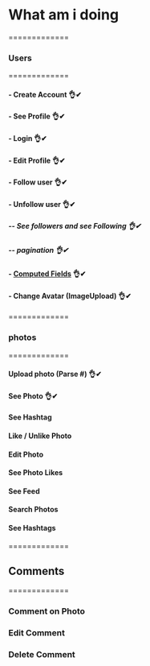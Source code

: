 # What am i doing

=============
###  Users
=============

#### - Create Account 👌✔
#### - See Profile 👌✔
#### - Login 👌✔
#### - Edit Profile 👌✔
#### - Follow user 👌✔
#### - Unfollow user 👌✔
##### -- See followers and see Following 👌✔
##### -- pagination 👌✔

#### - [Computed Fields](https://github.com/jhclass/instarclone-backend/commit/84ff69677c1bf604ccb47698b42ea04d50f91405) 👌✔
#### - Change Avatar (ImageUpload) 👌✔

=============
### photos
=============

#### Upload photo (Parse #) 👌✔
#### See Photo 👌✔
#### See Hashtag
#### Like / Unlike Photo
#### Edit Photo
#### See Photo Likes
#### See Feed
#### Search Photos
#### See Hashtags

=============
## Comments
=============

### Comment on Photo
### Edit Comment
### Delete Comment

